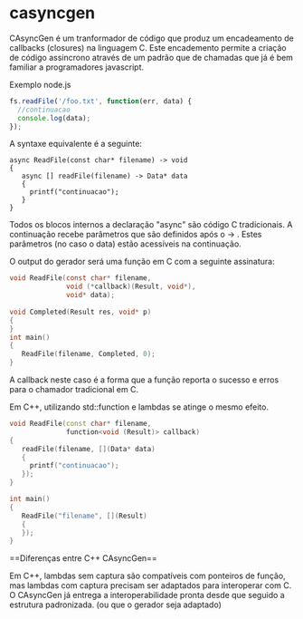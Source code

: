 # casyncgen


CAsyncGen é um tranformador de código que 
produz um encadeamento de callbacks (closures) na linguagem C.
Este encademento permite a criação de código assincrono através de um padrão 
que de chamadas que já é bem familiar a programadores javascript.

Exemplo node.js
```js
fs.readFile('/foo.txt', function(err, data) {
  //continuacao
  console.log(data);
});
```

A syntaxe equivalente é a seguinte:
```
async ReadFile(const char* filename) -> void
{
   async [] readFile(filename) -> Data* data
   {
     printf("continuacao");
   }  
}
```
Todos os blocos internos a declaração "async" são código C tradicionais.
A continuação recebe parâmetros que são definidos após o -> .
Estes parâmetros (no caso o data) estão acessíveis na continuação.

O output do gerador será uma função em C com a seguinte assinatura:
```c
void ReadFile(const char* filename,
              void (*callback)(Result, void*), 
              void* data);
              
void Completed(Result res, void* p)
{
}
int main()
{
   ReadFile(filename, Completed, 0);
}
```

A callback neste caso é a forma que a função reporta o sucesso e erros para o chamador tradicional em C.

Em C++, utilizando std::function e lambdas se atinge o mesmo efeito.

```cpp
void ReadFile(const char* filename,
              function<void (Result)> callback)
{
   readFile(filename, [](Data* data)
   {
     printf("continuacao");
   });
}

int main()
{
   ReadFile("filename", [](Result)
   {
   });
}
```

==Diferenças entre C++ CAsyncGen==

Em C++, lambdas sem captura são compatíveis com ponteiros de função, mas lambdas com captura precisam ser adaptados para interoperar com C. O CAsyncGen já entrega a interoperabilidade pronta desde que seguido a estrutura padronizada. (ou que o gerador seja adaptado)

 



